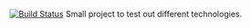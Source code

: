 [![Build Status](https://travis-ci.org/calvinDN/projectHodor.svg?branch=master)](https://travis-ci.org/calvinDN/projectHodor)
Small project to test out different technologies.
